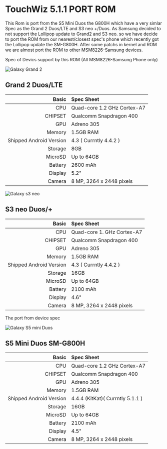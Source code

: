 TouchWiz 5.1.1 PORT ROM 
==========================

This Rom is port from the S5 Mini Duos the G800H which have a very simlar Spec as the Grand 2 Duos/LTE and S3 neo +/Duos. As Samsung decided to not support the Lollipop update to Grand2 and S3 neo. so we have decide to port the ROM from our nearest/closest spec's phone which recently got the Lollipop update the SM-G800H. After some patchs in kernel and ROM we are almost port the ROM to other MSM8226-Samsung devices.



Spec of Devics support by this ROM (All MSM8226-Samsung Phone only)

![Galaxy Grand 2](http://cdn2.gsmarena.com/vv/bigpic/samsung-galaxy-grand-2.jpg "Galaxy Grand 2")

Grand 2 Duos/LTE
-----------------
Basic   | Spec Sheet
-------:|:-------------------------------------
CPU     | Quad-core 1.2 GHz Cortex-A7
CHIPSET | Qualcomm Snapdragon 400
GPU     | Adreno 305	
Memory  | 1.5GB RAM
Shipped Android Version | 4.3 ( Currntly 4.4.2 )
Storage | 8GB
MicroSD | Up to 64GB
Battery | 2600 mAh
Display | 5.2"
Camera  | 8 MP, 3264 x 2448 pixels

![Galaxy s3 neo](http://cdn2.gsmarena.com/vv/bigpic/samsung-i9301l-galaxy-s3-neo.jpg "Galaxy s3 neo")

S3 neo Duos/+
------------------
Basic   | Spec Sheet
-------:|:-------------------------------------
CPU     | Quad-core 1. GHz Cortex-A7
CHIPSET | Qualcomm Snapdragon 400
GPU     | Adreno 305	
Memory  | 1.5GB RAM
Shipped Android Version | 4.3 ( Currntly 4.4.2 )
Storage | 16GB
MicroSD | Up to 64GB
Battery | 2100 mAh
Display | 4.6"
Camera  | 8 MP, 3264 x 2448 pixels

The port from device spec

![Galaxy S5 mini Duos](http://cdn2.gsmarena.com/vv/bigpic/samsung-galaxy-s5-mini-duos.jpg "Galaxy s5 mini Duos")

S5 Mini Duos SM-G800H
------------------
Basic   | Spec Sheet
-------:|:-------------------------------------
CPU     | Quad-core 1.2 GHz Cortex-A7
CHIPSET | Qualcomm Snapdragon 400
GPU     | Adreno 305	
Memory  | 1.5GB RAM
Shipped Android Version | 4.4.4 (KitKat)( Currntly 5.1.1 )
Storage | 16GB
MicroSD | Up to 64GB
Battery | 2100 mAh
Display | 4.5"
Camera  | 8 MP, 3264 x 2448 pixels

